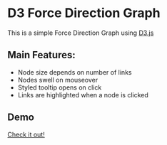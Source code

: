 # D3 Force Direction Graph

This is a simple Force Direction Graph using [D3.js](https://d3js.org/)

## Main Features:

* Node size depends on number of links
* Nodes swell on mouseover
* Styled tooltip opens on click
* Links are highlighted when a node is clicked

## Demo

[Check it out!](http://iveyrucket.com/d3)
